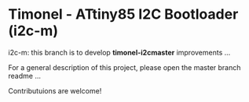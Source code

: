 Timonel - ATtiny85 I2C Bootloader (i2c-m)
=========================================
i2c-m: this branch is to develop __timonel-i2cmaster__ improvements ...

For a general description of this project, please open the master branch readme ...

Contributuions are welcome!
